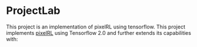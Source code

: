 # ProjectLab
This project is an implementation of pixelRL using tensorflow.
This project implements [pixelRL](https://github.com/rfuruta/pixelRL) using Tensorflow 2.0 and further extends its capabilities with:
